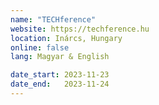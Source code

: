 ```yaml
---
name: "TECHference"
website: https://techference.hu
location: Inárcs, Hungary
online: false
lang: Magyar & English

date_start: 2023-11-23
date_end:   2023-11-24
---
```

